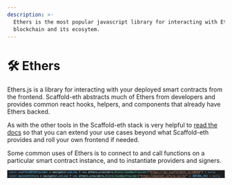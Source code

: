 ```yaml
---
description: >-
  Ethers is the most popular javascript library for interacting with Ethereum
  blockchain and its ecosytem.
---
```


# 🛠 Ethers

Ethers.js is a library for interacting with your deployed smart contracts from the frontend. Scaffold-eth abstracts much of Ethers from developers and provides common react hooks, helpers, and components that already have Ethers backed.   
  
As with the other tools in the Scaffold-eth stack is very helpful to [read the docs](https://docs.ethers.io/v5/) so that you can extend your use cases beyond what Scaffold-eth provides and roll your own frontend if needed. 

Some common uses of Ethers is to connect to and call functions on a particular smart contract instance, and to instantiate providers and signers. 

![](../../.gitbook/assets/screen-shot-2021-09-10-at-11.57.38-am.png)

